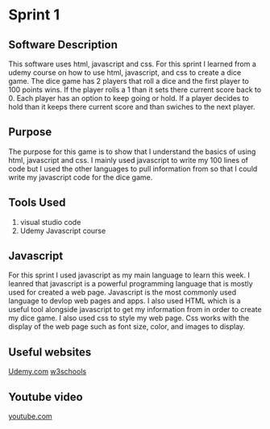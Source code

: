 # Sprint 1

## Software Description
This software uses html, javascript and css. For this sprint I learned from a udemy course on how to use html, javascript, and css to create a dice game. The dice game has 2 players that roll a dice and the first player to 100 points wins. If the player rolls a 1 than it sets there current score back to 0. Each player has an option to keep going or hold. If a player decides to hold than it keeps there current score and than swiches to the next player. 

## Purpose
The purpose for this game is to show that I understand the basics of using html, javascript and css. I mainly used javascript to write my 100 lines of code but I used the other languages to pull information from so that I could write my javascript code for the dice game. 

## Tools Used
1. visual studio code 
2. Udemy Javascript course  

## Javascript
For this sprint I used javascript as my main language to learn this week. I leanred that javascript is a powerful programming language that is mostly used for created a web page. Javascript is the most commonly used language to devlop web pages and apps. I also used HTML which is a useful tool alongside javascript to get my information from in order to create my dice game. I also used css to style my web page. Css works with the display of the web page such as font size, color, and images to display. 

## Useful websites
[Udemy.com](https://www.udemy.com/course/the-complete-javascript-course/learn/lecture/22648447?start=870#overview)
[w3schools](https://www.w3schools.com/js/default.asp)

## Youtube video 
[youtube.com](https://youtu.be/Fzd5-FBXcro)